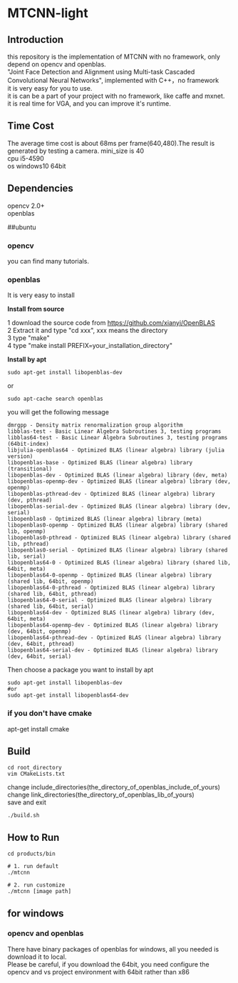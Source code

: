 # MTCNN-light
## Introduction
this repository is the implementation of MTCNN with no framework, only depend on opencv and openblas.  
"Joint Face Detection and Alignment using Multi-task Cascaded Convolutional Neural Networks", implemented with C++，no framework  
it is very easy for you to use.  
it is can be a part of your project with no framework, like caffe and mxnet.  
it is real time for VGA, and you can improve it's runtime.  

## Time Cost
The average time cost is about 68ms per frame(640,480).The result is generated by testing a camera. mini_size is 40     
cpu   i5-4590  
os    windows10   64bit

## Dependencies
opencv  2.0+  
openblas  

##ubuntu   
### opencv    
you can find many tutorials.

### openblas
It is very easy to install

**Install from source**

1 download the source code from https://github.com/xianyi/OpenBLAS  
2 Extract it and type "cd xxx", xxx means the directory  
3 type "make"   
4 type "make install PREFIX=your_installation_directory"

**Install by apt**
```
sudo apt-get install libopenblas-dev
```
or

```
sudo apt-cache search openblas
```
you will get the following message
```
dmrgpp - Density matrix renormalization group algorithm
libblas-test - Basic Linear Algebra Subroutines 3, testing programs
libblas64-test - Basic Linear Algebra Subroutines 3, testing programs (64bit-index)
libjulia-openblas64 - Optimized BLAS (linear algebra) library (julia version)
libopenblas-base - Optimized BLAS (linear algebra) library (transitional)
libopenblas-dev - Optimized BLAS (linear algebra) library (dev, meta)
libopenblas-openmp-dev - Optimized BLAS (linear algebra) library (dev, openmp)
libopenblas-pthread-dev - Optimized BLAS (linear algebra) library (dev, pthread)
libopenblas-serial-dev - Optimized BLAS (linear algebra) library (dev, serial)
libopenblas0 - Optimized BLAS (linear algebra) library (meta)
libopenblas0-openmp - Optimized BLAS (linear algebra) library (shared lib, openmp)
libopenblas0-pthread - Optimized BLAS (linear algebra) library (shared lib, pthread)
libopenblas0-serial - Optimized BLAS (linear algebra) library (shared lib, serial)
libopenblas64-0 - Optimized BLAS (linear algebra) library (shared lib, 64bit, meta)
libopenblas64-0-openmp - Optimized BLAS (linear algebra) library (shared lib, 64bit, openmp)
libopenblas64-0-pthread - Optimized BLAS (linear algebra) library (shared lib, 64bit, pthread)
libopenblas64-0-serial - Optimized BLAS (linear algebra) library (shared lib, 64bit, serial)
libopenblas64-dev - Optimized BLAS (linear algebra) library (dev, 64bit, meta)
libopenblas64-openmp-dev - Optimized BLAS (linear algebra) library (dev, 64bit, openmp)
libopenblas64-pthread-dev - Optimized BLAS (linear algebra) library (dev, 64bit, pthread)
libopenblas64-serial-dev - Optimized BLAS (linear algebra) library (dev, 64bit, serial)
```
Then choose a package you want to install by apt

```
sudo apt-get install libopenblas-dev
#or
sudo apt-get install libopenblas64-dev
```

### if you don't have cmake 
apt-get install cmake

## Build

```
cd root_directory   
vim CMakeLists.txt
``` 
change   include_directories(the_directory_of_openblas_include_of_yours)  
change   link_directories(the_directory_of_openblas_lib_of_yours)  
save and exit

```
./build.sh 
```

## How to Run
```
cd products/bin

# 1. run default
./mtcnn

# 2. run customize
./mtcnn [image path]
```

## for windows    
### opencv and openblas    
There have binary packages of openblas for windows, all you needed is download it to local.   
Please be careful, if you download the 64bit, you need configure the opencv and vs project environment with 64bit rather than x86

